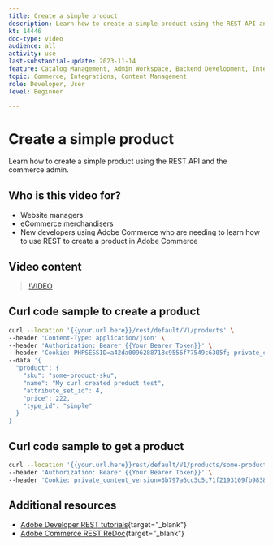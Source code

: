 ```yaml
---
title: Create a simple product
description: Learn how to create a simple product using the REST API and the Commerce admin.
kt: 14446
doc-type: video
audience: all
activity: use
last-substantial-update: 2023-11-14
feature: Catalog Management, Admin Workspace, Backend Development, Integration, REST
topic: Commerce, Integrations, Content Management
role: Developer, User
level: Beginner

---
```

# Create a simple product

Learn how to create a simple product using the REST API and the commerce admin. 

## Who is this video for?

- Website managers
- eCommerce merchandisers
- New developers using Adobe Commerce who are needing to learn how to use REST to create a product in Adobe Commerce

## Video content

>[!VIDEO](https://video.tv.adobe.com/v/3425650?learn=on)

## Curl code sample to create a product

```bash
curl --location '{{your.url.here}}/rest/default/V1/products' \
--header 'Content-Type: application/json' \
--header 'Authorization: Bearer {{Your Bearer Token}}' \
--header 'Cookie: PHPSESSID=a42da0096288718c9556f77549c6305f; private_content_version=564dde2976849891583a9a649073f01e' \
--data '{
  "product": {
    "sku": "some-product-sku",
    "name": "My curl created product test",
    "attribute_set_id": 4,
    "price": 222,
    "type_id": "simple"
  }
}
```

## Curl code sample to get a product

```bash
curl --location '{{your.url.here}}rest/default/V1/products/some-product-sku' \
--header 'Authorization: Bearer {{Your Bearer Token}}' \
--header 'Cookie: private_content_version=3b797a6cc3c5c71f2193109fb9838b12'
```

## Additional resources

- [Adobe Developer REST tutorials](https://developer.adobe.com/commerce/webapi/rest/tutorials/prerequisite-tasks/){target="_blank"}
- [Adobe Commerce REST ReDoc](https://adobe-commerce.redoc.ly/2.4.6-admin/tag/products#operation/PostV1Products){target="_blank"}
